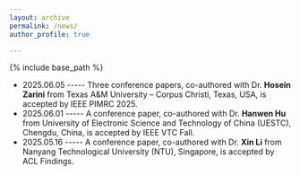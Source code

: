 ```yaml
---
layout: archive
permalink: /news/
author_profile: true

---
```


{% include base_path %}
* 2025.06.05 ----- Three conference papers, co-authored with Dr. **Hosein Zarini** from Texas A&M University – Corpus Christi, Texas, USA, is accepted by IEEE PIMRC 2025.
* 2025.06.01 ----- A conference paper, co-authored with Dr. **Hanwen Hu** from University of Electronic Science and Technology of China (UESTC), Chengdu, China, is accepted by IEEE VTC Fall.
* 2025.05.16 ----- A conference paper, co-authored with Dr. **Xin Li** from Nanyang Technological University (NTU), Singapore, is accepted by ACL Findings.
